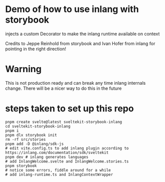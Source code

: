 # Demo of how to use inlang with storybook

injects a custom Decorator to make the inlang runtime available on context

Credits to Jeppe Reinhold from storybook and Ivan Hofer from inlang for pointing in the right direction!

# Warning

This is not production ready and can break any time inlang internals change. 
There will be a nicer way to do this in the future


# steps taken to set up this repo

```shell
pnpm create svelte@latest sveltekit-storybook-inlang
cd sveltekit-storybook-inlang
pnpm i
pnpm dlx storybook init
rm -rf src/stories
pnpm add -D @inlang/sdk-js
# edit vite.config.ts to add inlang plugin according to https://inlang.com/documentation/sdk/sveltekit
pnpm dev # inlang generates languages
# add InlangWelcome.svelte and InlangWelcome.stories.ts
pnpm storybook
# notice some errors, fiddle around for a while
# add inlang-runtime.ts and InlangContextWrapper
```


